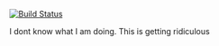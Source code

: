 [![Build Status](https://travis-ci.org/Soupayan/new_half_adder.svg?branch=main)](https://travis-ci.org/Soupayan/new_half_adder)

I dont know what I am doing. This is getting ridiculous